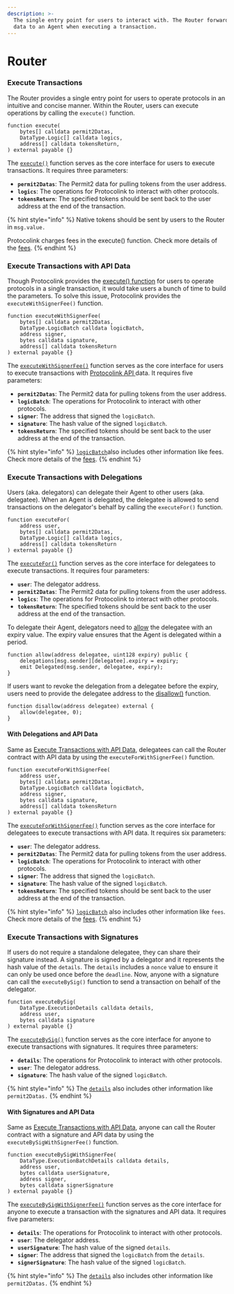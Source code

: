 ```yaml
---
description: >-
  The single entry point for users to interact with. The Router forwards the
  data to an Agent when executing a transaction.
---
```


# Router

### **Execute Transactions**

The Router provides a single entry point for users to operate protocols in an intuitive and concise manner. Within the Router, users can execute operations by calling the `execute()` function.

```solidity
function execute(
    bytes[] calldata permit2Datas,
    DataType.Logic[] calldata logics,
    address[] calldata tokensReturn,
) external payable {}
```

The [`execute()`](https://github.com/dinngo/protocolink-contract/blob/c8743edc492bf7a25bbc8a0f55befb148e687a38/src/AgentImplementation.sol#L77) function serves as the core interface for users to execute transactions. It requires three parameters:

* **`permit2Datas`**: The Permit2 data for pulling tokens from the user address.
* **`logics`**: The operations for Protocolink to interact with other protocols.
* **`tokensReturn`**: The specified tokens should be sent back to the user address at the end of the transaction.

{% hint style="info" %}
Native tokens should be sent by users to the Router in `msg.value.`

Protocolink charges fees in the execute() function. Check more details of the [fees](https://app.gitbook.com/o/-MJ0tv29EsBtmEHq0z5Q/s/HuiitAfgh7HXRqRn5di2/\~/changes/125/smart-contract/overview/fees/\~/comments/h16VDcHLhjgkrV4eiO81?node=cd3366d008e94f3ebe63cec91cdf9813).
{% endhint %}

### **Execute Transactions with API Data**

Though Protocolink provides the [execute() function](router.md#execute-transactions) for users to operate protocols in a single transaction, it would take users a bunch of time to build the parameters. To solve this issue, Protocolink provides the `executeWithSignerFee()` function.

```solidity
function executeWithSignerFee(
    bytes[] calldata permit2Datas,
    DataType.LogicBatch calldata logicBatch,
    address signer,
    bytes calldata signature,
    address[] calldata tokensReturn
) external payable {}
```

The [`executeWithSignerFee()`](https://github.com/dinngo/protocolink-contract/blob/c8743edc492bf7a25bbc8a0f55befb148e687a38/src/AgentImplementation.sol#L96) function serves as the core interface for users to execute transactions with [Protocolink API ](broken-reference)data. It requires five parameters:

* **`permit2Datas`**: The Permit2 data for pulling tokens from the user address.
* **`logicBatch`**: The operations for Protocolink to interact with other protocols.
* **`signer`**: The address that signed the `logicBatch`.
* **`signature`**: The hash value of the signed `logicBatch`.
* **`tokensReturn`**: The specified tokens should be sent back to the user address at the end of the transaction.

{% hint style="info" %}
[`logicBatch`](https://app.gitbook.com/o/-MJ0tv29EsBtmEHq0z5Q/s/HuiitAfgh7HXRqRn5di2/\~/changes/125/smart-contract/overview/data-type#logicbatch)also includes other information like fees. Check more details of the [fees](fees.md).
{% endhint %}

### Execute Transactions with Delegations

Users (aka. delegators) can delegate their Agent to other users (aka. delegatee). When an Agent is delegated, the delegatee is allowed to send transactions on the delegator's behalf by calling the `executeFor()` function.

```solidity
function executeFor(
    address user,
    bytes[] calldata permit2Datas,
    DataType.Logic[] calldata logics,
    address[] calldata tokensReturn
) external payable {}
```

The [`executeFor()`](https://github.com/dinngo/protocolink-contract/blob/4b765ea9da53fc02b4bce890676cf080206fd00e/src/Router.sol#L248) function serves as the core interface for delegatees to execute transactions. It requires four parameters:

* **`user`**: The delegator address.
* **`permit2Datas`**: The Permit2 data for pulling tokens from the user address.
* **`logics`**: The operations for Protocolink to interact with other protocols.
* **`tokensReturn`**: The specified tokens should be sent back to the user address at the end of the transaction.

To delegate their Agent, delegators need to [allow](https://github.com/dinngo/protocolink-contract/blob/5a243c64a27b4cbae3a2ff5b8595cfcc146c6a14/src/Router.sol#L413C4-L416C6) the delegatee with an expiry value. The expiry value ensures that the Agent is delegated within a period.

```solidity
function allow(address delegatee, uint128 expiry) public {
    delegations[msg.sender][delegatee].expiry = expiry;
    emit Delegated(msg.sender, delegatee, expiry);
}
```

If users want to revoke the delegation from a delegatee before the expiry, users need to provide the delegatee address to the [disallow()](https://github.com/dinngo/protocolink-contract/blob/5a243c64a27b4cbae3a2ff5b8595cfcc146c6a14/src/Router.sol#L442) function.

```solidity
function disallow(address delegatee) external {
    allow(delegatee, 0);
}
```

#### With Delegations and API Data

Same as [Execute Transactions with API Data](router.md#execute-transactions-with-api-data), delegatees can call the Router contract with API data by using the `executeForWithSignerFee()` function. &#x20;

```solidity
function executeForWithSignerFee(
    address user,
    bytes[] calldata permit2Datas,
    DataType.LogicBatch calldata logicBatch,
    address signer,
    bytes calldata signature,
    address[] calldata tokensReturn
) external payable {}
```

The [`executeForWithSignerFee()`](https://github.com/dinngo/protocolink-contract/blob/4b765ea9da53fc02b4bce890676cf080206fd00e/src/Router.sol#L310) function serves as the core interface for delegatees to execute transactions with API data. It requires six parameters:

* **`user`**: The delegator address.
* **`permit2Datas`**: The Permit2 data for pulling tokens from the user address.
* **`logicBatch`**: The operations for Protocolink to interact with other protocols.
* **`signer`**: The address that signed the `logicBatch`.
* **`signature`**: The hash value of the signed `logicBatch`.
* **`tokensReturn`**: The specified tokens should be sent back to the user address at the end of the transaction.

{% hint style="info" %}
[`logicBatch`](https://app.gitbook.com/o/-MJ0tv29EsBtmEHq0z5Q/s/HuiitAfgh7HXRqRn5di2/\~/changes/125/smart-contract/overview/data-type#logicbatch) also includes other information like `fees`. Check more details of the [fees](fees.md).
{% endhint %}

### Execute Transactions with Signatures

If users do not require a standalone delegatee, they can share their signature instead. A signature is signed by a delegator and it represents the hash value of the `details`. The `details` includes a `nonce` value to ensure it can only be used once before the `deadline`. Now, anyone with a signature can call the `executeBySig()` function to send a transaction on behalf of the delegator.

```solidity
function executeBySig(
    DataType.ExecutionDetails calldata details,
    address user,
    bytes calldata signature
) external payable {}
```

The [`executeBySig()`](https://github.com/dinngo/protocolink-contract/blob/5a243c64a27b4cbae3a2ff5b8595cfcc146c6a14/src/Router.sol#L263) function serves as the core interface for anyone to execute transactions with signatures. It requires three parameters:

* **`details`**: The operations for Protocolink to interact with other protocols.
* **`user`**: The delegator address.
* **`signature`**: The hash value of the signed `logicBatch`.

{% hint style="info" %}
The [`details`](https://app.gitbook.com/o/-MJ0tv29EsBtmEHq0z5Q/s/HuiitAfgh7HXRqRn5di2/\~/changes/125/smart-contract/overview/data-type#executionbatchdetails) also includes other information like `permit2Datas.`
{% endhint %}

#### With Signatures and API Data

Same as [Execute Transactions with API Data](router.md#execute-transactions-with-api-data), anyone can call the Router contract with a signature and API data by using the `executeBySigWithSignerFee()` function.

```solidity
function executeBySigWithSignerFee(
    DataType.ExecutionBatchDetails calldata details,
    address user,
    bytes calldata userSignature,
    address signer,
    bytes calldata signerSignature
) external payable {}
```

The [`executeBySigWithSignerFee()`](https://github.com/dinngo/protocolink-contract/blob/4b765ea9da53fc02b4bce890676cf080206fd00e/src/Router.sol#L331) function serves as the core interface for anyone to execute a transaction with the signatures and API data. It requires five parameters:

* **`details`**: The operations for Protocolink to interact with other protocols.
* **`user`**: The delegator address.
* **`userSignature`**: The hash value of the signed `details`.
* **`signer`**: The address that signed the `logicBatch` from the `details`.
* **`signerSignature`**: The hash value of the signed `logicBatch`.

{% hint style="info" %}
The [`details`](https://app.gitbook.com/o/-MJ0tv29EsBtmEHq0z5Q/s/HuiitAfgh7HXRqRn5di2/\~/changes/125/smart-contract/overview/data-type#executionbatchdetails) also includes other information like `permit2Datas.`
{% endhint %}
